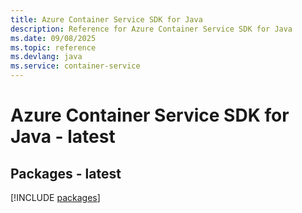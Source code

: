 ```yaml
---
title: Azure Container Service SDK for Java
description: Reference for Azure Container Service SDK for Java
ms.date: 09/08/2025
ms.topic: reference
ms.devlang: java
ms.service: container-service
---
```

# Azure Container Service SDK for Java - latest
## Packages - latest
[!INCLUDE [packages](container-service-index.md)]